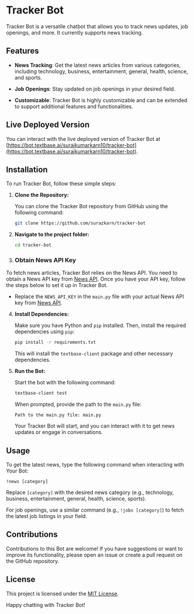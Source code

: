 # Tracker Bot

Tracker Bot is a versatile chatbot that allows you to track news updates, job openings, and more. It currently supports news tracking.

## Features

- **News Tracking**: Get the latest news articles from various categories, including technology, business, entertainment, general, health, science, and sports.

- **Job Openings**: Stay updated on job openings in your desired field.

- **Customizable**: Tracker Bot is highly customizable and can be extended to support additional features and functionalities.

## Live Deployed Version

You can interact with the live deployed version of Tracker Bot at [https://bot.textbase.ai/surajkumarkarn10/tracker-bot](https://bot.textbase.ai/surajkumarkarn10/tracker-bot).


## Installation

To run Tracker Bot, follow these simple steps:

1. **Clone the Repository:**

   You can clone the Tracker Bot repository from GitHub using the following command:

   ```bash
   git clone https://github.com/surazkarn/tracker-bot
   ```

2. **Navigate to the project folder:**

   ```bash
   cd tracker-bot
   ```

3. ### Obtain News API Key

To fetch news articles, Tracker Bot relies on the News API. You need to obtain a News API key from [News API](https://newsapi.org/). Once you have your API key, follow the steps below to set it up in Tracker Bot.

- Replace the `NEWS_API_KEY` in the `main.py` file with your actual News API key from [News API](https://newsapi.org/).

4. **Install Dependencies:**

   Make sure you have Python and `pip` installed. Then, install the required dependencies using `pip`:

   ```bash
   pip install -r requirements.txt
   ```

   This will install the `textbase-client` package and other necessary dependencies.

5. **Run the Bot:**

   Start the bot with the following command:

   ```bash
   textbase-client test
   ```

   When prompted, provide the path to the `main.py` file:

   ```
   Path to the main.py file: main.py
   ```

   Your Tracker Bot will start, and you can interact with it to get news updates or engage in conversations.

## Usage

To get the latest news, type the following command when interacting with Your Bot:

```
!news [category]
```

Replace `[category]` with the desired news category (e.g., technology, business, entertainment, general, health, science, sports).

For job openings, use a similar command (e.g., `!jobs [category]`) to fetch the latest job listings in your field.

## Contributions

Contributions to this Bot are welcome! If you have suggestions or want to improve its functionality, please open an issue or create a pull request on the GitHub repository.

## License

This project is licensed under the [MIT License](LICENSE).

Happy chatting with Tracker Bot!